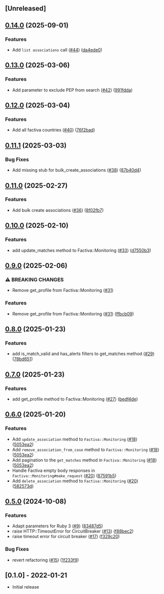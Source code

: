 ## [Unreleased]

## [0.14.0](https://github.com/sequra/factiva-api-client/compare/v0.13.0...v0.14.0) (2025-09-01)


### Features

* Add `list associations` call ([#44](https://github.com/sequra/factiva-api-client/issues/44)) ([da4ede0](https://github.com/sequra/factiva-api-client/commit/da4ede0234f9582f9e273d853137799d851741fe))

## [0.13.0](https://github.com/sequra/factiva-api-client/compare/v0.12.0...v0.13.0) (2025-03-06)


### Features

* Add parameter to exclude PEP from search ([#42](https://github.com/sequra/factiva-api-client/issues/42)) ([991fdda](https://github.com/sequra/factiva-api-client/commit/991fdda82b71d6ac6dcc0586086ced6a9e4c3330))

## [0.12.0](https://github.com/sequra/factiva-api-client/compare/v0.11.1...v0.12.0) (2025-03-04)


### Features

* Add all factiva countries ([#40](https://github.com/sequra/factiva-api-client/issues/40)) ([76f2bad](https://github.com/sequra/factiva-api-client/commit/76f2bad160b2922af942a3b518bb1c12aa096c2f))

## [0.11.1](https://github.com/sequra/factiva-api-client/compare/v0.11.0...v0.11.1) (2025-03-03)


### Bug Fixes

* Add missing stub for bulk_create_associations ([#38](https://github.com/sequra/factiva-api-client/issues/38)) ([87b40d4](https://github.com/sequra/factiva-api-client/commit/87b40d46672b1fbf9ba428a2fa2a08122b90aad5))

## [0.11.0](https://github.com/sequra/factiva-api-client/compare/v0.10.0...v0.11.0) (2025-02-27)


### Features

* Add bulk create associations ([#36](https://github.com/sequra/factiva-api-client/issues/36)) ([8f02fb7](https://github.com/sequra/factiva-api-client/commit/8f02fb7c28cbf0162283e7065cf4b8385ef40c39))

## [0.10.0](https://github.com/sequra/factiva-api-client/compare/v0.9.0...v0.10.0) (2025-02-10)


### Features

* add update_matches method to Factiva::Monitoring ([#33](https://github.com/sequra/factiva-api-client/issues/33)) ([d7550b3](https://github.com/sequra/factiva-api-client/commit/d7550b30824dc4dfc168dcf397ddae789abd879e))

## [0.9.0](https://github.com/sequra/factiva-api-client/compare/v0.8.0...v0.9.0) (2025-02-06)


### ⚠ BREAKING CHANGES

* Remove get_profile from Factiva::Monitoring ([#31](https://github.com/sequra/factiva-api-client/issues/31))

### Features

* Remove get_profile from Factiva::Monitoring ([#31](https://github.com/sequra/factiva-api-client/issues/31)) ([ffbcb09](https://github.com/sequra/factiva-api-client/commit/ffbcb09f15b748569c7405ab0a496e0885e39793))

## [0.8.0](https://github.com/sequra/factiva-api-client/compare/v0.7.0...v0.8.0) (2025-01-23)


### Features

* add is_match_valid and has_alerts filters to get_matches method ([#29](https://github.com/sequra/factiva-api-client/issues/29)) ([78bd651](https://github.com/sequra/factiva-api-client/commit/78bd651a8dc74ac6b8918f508ff572be1298994f))

## [0.7.0](https://github.com/sequra/factiva-api-client/compare/v0.6.0...v0.7.0) (2025-01-23)


### Features

* add get_profile method to Factiva::Monitoring ([#27](https://github.com/sequra/factiva-api-client/issues/27)) ([bedf4de](https://github.com/sequra/factiva-api-client/commit/bedf4debbef6f2461703ae791955b8296247a4bc))

## [0.6.0](https://github.com/sequra/factiva-api-client/compare/v0.5.0...v0.6.0) (2025-01-20)


### Features

* Add `update_association` method to `Factiva::Monitoring` ([#18](https://github.com/sequra/factiva-api-client/pull/18)) ([5053ea2](https://github.com/sequra/factiva-api-client/pull/18/commits/5053ea2462dca9a8d4f9c6a72160bff28554d303))
* Add `remove_association_from_case` method to `Factiva::Monitoring` ([#18](https://github.com/sequra/factiva-api-client/pull/18)) ([5053ea2](https://github.com/sequra/factiva-api-client/pull/18/commits/5053ea2462dca9a8d4f9c6a72160bff28554d303))
* Add pagination to the `get_matches` method in `Factiva::Monitoring` ([#18](https://github.com/sequra/factiva-api-client/pull/18)) ([5053ea2](https://github.com/sequra/factiva-api-client/pull/18/commits/5053ea2462dca9a8d4f9c6a72160bff28554d303))
* Handle Factiva empty body responses in  `Factiva::Monitoring#make_request` ([#20](https://github.com/sequra/factiva-api-client/pull/20)) ([87591b5](https://github.com/sequra/factiva-api-client/pull/20/commits/87591b57d41f4a897f5f1c49fce134239e0997e0))
* Add `delete_association` method to `Factiva::Monitoring` ([#20](https://github.com/sequra/factiva-api-client/pull/20)) ([582573d](https://github.com/sequra/factiva-api-client/pull/20/commits/582573daac45595441878fb7872ba9d02879819a))

## [0.5.0](https://github.com/sequra/factiva-api-client/compare/v0.4.0...v0.5.0) (2024-10-08)


### Features

* Adapt parameters for Ruby 3 ([#9](https://github.com/sequra/factiva-api-client/issues/9)) ([83487d5](https://github.com/sequra/factiva-api-client/commit/83487d55dd4a8cd90ecd24eaa1b9b34934445234))
* raise HTTP::TimeoutError for CircuitBreaker ([#13](https://github.com/sequra/factiva-api-client/issues/13)) ([f88bec2](https://github.com/sequra/factiva-api-client/commit/f88bec29f01085340d29e5748c9782e23c19b3a8))
* raise timeout error for circuit breaker ([#17](https://github.com/sequra/factiva-api-client/issues/17)) ([f329c20](https://github.com/sequra/factiva-api-client/commit/f329c2063dbd16dec3f4bc6aeea02a6c39cb757f))


### Bug Fixes

* revert refactoring ([#15](https://github.com/sequra/factiva-api-client/issues/15)) ([1f233f9](https://github.com/sequra/factiva-api-client/commit/1f233f9c074941db51e0f452b3885522935cc665))

## [0.1.0] - 2022-01-21

- Initial release
